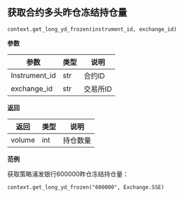 ## 获取合约多头昨仓冻结持仓量

`context.get_long_yd_frozen(instrument_id, exchange_id)`

**参数**

| 参数          | 类型 | 说明     |
| ------------- | ---- | -------- |
| Instrument_id | str  | 合约ID   |
| exchange_id   | str  | 交易所ID |

**返回**

| 返回   | 类型 | 说明     |
| ------ | ---- | -------- |
| volume | int  | 持仓数量 |

**范例**

获取策略浦发银行600000昨仓冻结持仓量：

`context.get_long_yd_frozen("600000", Exchange.SSE)`


